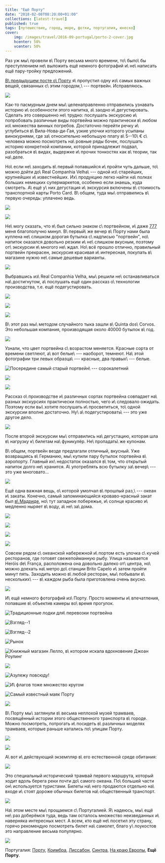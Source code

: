 ```yaml
---
title: "Ещё Порту"
date: "2018-02-08T08:20:00+01:00"
collections: [latest-travel]
published: true
tags: [путешествие, город, море, фотки, португалия, юнеско]
cover:
    img: /images/travel/2016-09-portugal/porto-2-cover.jpg
    hcenter: 50%
    vcenter: 50%
---
```


Раз уж мы\ провели в\ Порту весьма много времени, то\ было\ бы
преступлением не\ выложить ещё немного фотографий и\ не\ написать ещё
пару-тройку предложений.

<!--more-->

[В\ предыдущем посте о\ Порту][porto-1] я\ пропустил одну из\ самых
важных вещей, связанных с\ этим городом,\ --- портвейн. Исправляюсь.

![](/images/travel/2016-09-portugal/porto-2-port-wine.jpg)

Как-то пасмурным днем мы\ целенаправленно отправились узнавать историю
и\ особенности этого напитка, а\ заодно и\ дегустировать. Сделать это
совершенно не\ трудно: послушать экскурсию и\ попробовать различные виды
портвейна можно практически в\ любом из\ множества винных погребов.
Достаточно перейти речку и\ углубиться в\ Вила-Нова-ди-Гая, узкие улочки
которого усыпаны винокурнями, где за\ относительно небольшую плату
в\ 5--10\ € с\ человека можно посмотреть на\ ровные ряды бочек,
послушать историю конкретной компании, которой принадлежит подвал,
разобраться в\ видах, выдержке и\ прочих тонкостях как в\ теории, так
на\ деле.

Но\ если не\ заходить в\ первый попавшийся и\ пройти чуть дальше,
то\ можно дойти до\ Real Companhia Velha\ --- одной из\ старейших,
крупнейших и\ известнейших. Их\ продукцию легко найти на\ полках больших
немецких супермаркетов, особенно если знаешь, куда смотреть. А\ ещё
у\ них дегустация и\ экскурсия включены в\ стоимость транспортной карты
Porto Card. В\ общем, туда мы\ отправились в\ первую очередь: уплачено
ведь.

![](/images/travel/2016-09-portugal/porto-2-oporto-1.jpg)

![](/images/travel/2016-09-portugal/porto-2-oporto-2.jpg)

Не\ могу сказать, что я\ был сильно знаком с\ портвейном, и\ даже
[777][] меня благополучно минул. В\ первый\ же вечер в\ Порту нами была
куплена не\ слишком дорогая бутылка с\ надписью "портвейн", но\ напиток
оказался довольно резким и\ не\ слишком вкусным, поэтому от\ экскурсии
я\ многого не\ ждал. Но\ всё прошло отлично, правильный портвейн
прекрасен, экскурсия красивая и\ интересная, покупать в\ магазине нужно
не\ самые дешевые варианты.

![](/images/travel/2016-09-portugal/porto-2-oporto-degustation.jpg)

Выбравшись из\ Real Companhia Velha, мы\ решили не\ останавливаться
на\ достигнутом, а\ послушать ещё один рассказ о\ технологии
производства, т.е. ещё подегустировать.

![](/images/travel/2016-09-portugal/porto-2-walk-1.jpg)

![](/images/travel/2016-09-portugal/porto-2-walk-2.jpg)

![](/images/travel/2016-09-portugal/porto-2-walk-3.jpg)

В\ этот раз мы\ методом случайного тыка зашли в\ Quinta dos\ Corvos.
Это небольшая компания, производящая около 40000 бутылок в\ год.

![](/images/travel/2016-09-portugal/porto-2-corvos-1.jpg)

Узнали, что цвет портвейна с\ возрастом меняется. Красные сорта от
времени светлеют, а\ вот белые\ --- наоборот, темнеют. На\ этой
фотографии три левых образца\ --- красные, два правых\ --- белые.

![Посередине самый старый портвейн\ ---
сорокалетний](/images/travel/2016-09-portugal/porto-2-corvos-2.jpg)

![](/images/travel/2016-09-portugal/porto-2-corvos-3.jpg)

![](/images/travel/2016-09-portugal/porto-2-corvos-4.jpg)

Рассказ о\ производстве и\ различных сортах портвейна совпадает
на\ разных экскурсиях практически полностью, чего и\ следовало ожидать.
Поэтому если вы\ хотите послушать и\ просветиться, то\ одной экскурсии
вполне достаточно. Ну\ а\ подегустировать\ --- это уже другое дело.

![](/images/travel/2016-09-portugal/porto-2-corvos-degustation.jpg)

После второй экскурсии мы\ отправились на\ дегустацию, которая шла
в\ нагрузку к\ билетам на\ фуникулёр. Не\ пропадать\ же купонам.

В\ общем, портвейн везде предлагали отличный, вкусный. Уже возвращаясь
в\ Германию, мы\ купили пару бутылок портвейна в\ аэропорту. Главный
их\ недостаток оказался в\ том, что открытый напиток долго не\ хранится.
А\ употреблять всю бутылку за\ вечер\ --- это уже многовато...

![](/images/travel/2016-09-portugal/porto-2-bottle.jpg)

Ещё одна важная вещь, о\ которой умолчал в\ прошлый раз,\ --- океан
и\ закаты. Конечно, самый запоминающийся кроваво-красный закат был
[в\ Мадриде][madrid], но\ тут западное побережье, и\ солнце красиво
и\ медленно ныряет в\ воду, а\ не\ за\ дома.

![](/images/travel/2016-09-portugal/porto-2-sunset-1.jpg)

![](/images/travel/2016-09-portugal/porto-2-sunset-2.jpg)

![](/images/travel/2016-09-portugal/porto-2-sunset-3.jpg)

![](/images/travel/2016-09-portugal/porto-2-sunset-4.jpg)

Совсем рядом с\ океанской набережной и\ портом есть улочка с\ кучей
ресторанов, где готовят свежепойманную рыбу. Улица называется Heróis
de\ França, расположена она довольно далеко от\ центра, но\ можно доехать
на\ метро до\ станции Brito Capelo и\ затем пройти минут пять. Заходить
можно в\ любой ресторан, мы\ побывали в\ нескольких\ --- в\ каждом рыба
была приготовлена очень вкусно.

![](/images/travel/2016-09-portugal/porto-2-sardines.jpg)

И\ ещё немного фотографий из\ Порту. Просто моменты и\ впечатления,
попавшие в\ объектив камеры во\ время прогулок.

![Традиционные лодки для\ перевозки портвейна](/images/travel/2016-09-portugal/porto-2-boats.jpg)

![Взгляд--1](/images/travel/2016-09-portugal/porto-2-musician.jpg)

![Взгляд--2](/images/travel/2016-09-portugal/porto-2-sight.jpg)

![Рынок](/images/travel/2016-09-portugal/porto-2-market.jpg)

![Книжный магазин Лелло, в\ котором искала вдохновение Джоан
Роулинг](/images/travel/2016-09-portugal/porto-2-livraria-lello.jpg)

![](/images/travel/2016-09-portugal/porto-2-roofs.jpg)

![Азулежу повсюду!](/images/travel/2016-09-portugal/porto-2-street-1.jpg)

![И\ флагов тоже множество кругом](/images/travel/2016-09-portugal/porto-2-street-2.jpg)

![Самый известный маяк Порту](/images/travel/2016-09-portugal/porto-2-lighthouse.jpg)

![](/images/travel/2016-09-portugal/porto-2-fishermen.jpg)

В\ Порту мы\ заглянули в\ весьма неплохой музей трамваев, посвящённый
истории этого общественного транспорта в\ городе. Можно посмотреть,
потрогать и\ посидеть в\ различных моделях трамваев, которые раньше
катались по\ улицам Порту.

![](/images/travel/2016-09-portugal/porto-2-tram-museum-1.jpg)

![](/images/travel/2016-09-portugal/porto-2-tram-museum-2.jpg)

А\ вот и\ действующий экземпляр в\ его естественной среде обитания:

![](/images/travel/2016-09-portugal/porto-2-tram.jpg)

Это специальный исторический трамвай первого маршрута, который ходит
вдоль берега реки почти до\ самого океана. По\ большей части
он\ используется туристами. Билеты на\ него продаются отдельно на\ входе
и\ стоят дороже обычных билетов на\ общественный транспорт.

![](/images/travel/2016-09-portugal/porto-2-tram-inner.jpg)

На\ этом месте мы\ прощаемся с\ Португалией. Я\ надеюсь, мы\ ещё не\ раз
доберёмся туда, ведь там осталось множество неизведанных и\ наверняка
интересных мест. А всем, кто ещё не\ посетил эту страну, горячо
рекомендую посмотреть билет на\ самолет, благо у\ лоукостов это
направление весьма популярно.

![](/images/travel/2016-09-portugal/porto-2-final.jpg)

Португалия:
[Порту](/post/porto-1/),
[Коимбра](/post/coimbra/),
[Лиссабон](/post/lisbon/),
[Синтра](/post/sintra/),
[На краю Европы](/post/europas-edge/),
**Ещё Порту**.

[madrid]: /post/new-year-in-madrid/
[porto-1]: /post/porto-1/
[777]: https://ru.wikipedia.org/wiki/%D0%9F%D0%BE%D1%80%D1%82%D0%B2%D0%B5%D0%B9%D0%BD_777

